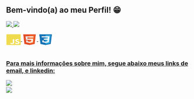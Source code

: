 ## Bem-vindo(a) ao meu Perfil! 😁

 <div>
   <a href="https://github.com/Hellen-Leite">
   <img height="180em" src="https://github-readme-stats.vercel.app/api?username=Hellen-Leite&show_icons=true&theme=tokyonight&include_all_commits=true&count_private=true"/>
   <img height="180em" src="https://github-readme-stats.vercel.app/api/top-langs/?username=Hellen-Leite&layout=compact&langs_count=6&theme=tokyonight"/>
</div>
    
<div style="display: inline_block"><br>
  <img align="center" alt="Js" height="30" width="40" src="https://raw.githubusercontent.com/devicons/devicon/master/icons/javascript/javascript-plain.svg ">
  <img align="center" alt="HTML" height="30" width="40" src="https://raw.githubusercontent.com/devicons/devicon/master/icons/html5/html5-original.svg ">
  <img align="center" alt="CSS" height="30" width="40" src="https://raw.githubusercontent.com/devicons/devicon/master/icons/css3/css3-original.svg ">
</div>
 
<br>
 
### Para mais informações sobre mim, segue abaixo meus links de email, e linkedin:
 
<div>
   <a href = "mailto:hellenleitearaujo16@gmail.com"><img src="https://img.shields.io/badge/-Gmail-%23333?style=for-the-badge&logo=gmail&logoColor=white" target="_blank"></a>
 <br>
   <a href="[https:www.linkedin.com/in/hellen-leite-63140b6b/](https://www.linkedin.com/in/hellen-leite-63140b6b/)" target="_blank"><img src="https://img.shields.io/badge/-LinkedIn-%230077B5?style= for-the-badge&logo=linkedin&logoColor=white" target="_blank"></a>
</div>
